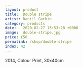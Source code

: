 ```yaml
---
layout: product
title:  Double stripe
artist: Daniil Garkin
category: products
date:   2020-02-27 15:53:28 +0000
image:  double-stripe.jpg
price: £50
permalink: /shop/double-stripe
index: 42
---
```

2014, Colour Print, 30x40cm
